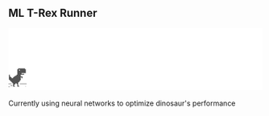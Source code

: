 ## ML T-Rex Runner

![chrome offline game cast](assets/screenshot.gif)

Currently using neural networks to optimize dinosaur's performance
